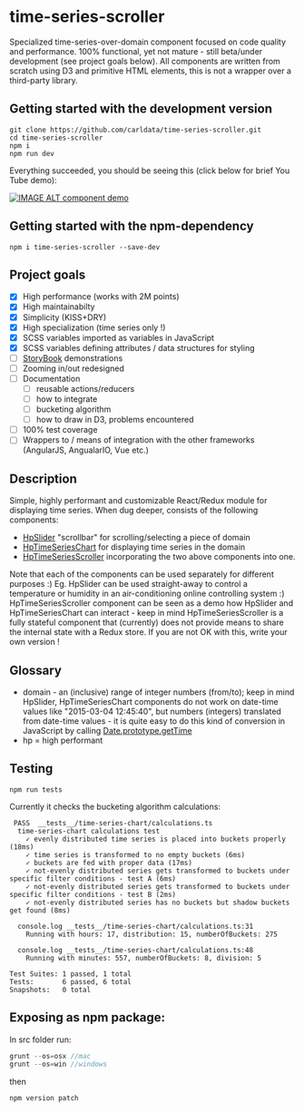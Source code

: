 # time-series-scroller

Specialized time-series-over-domain component focused on code quality and performance. 
100% functional, yet not mature - still beta/under development (see project goals below).
All components are written from scratch using D3 and primitive HTML elements, 
this is not a wrapper over a third-party library.

## Getting started with the development version

```
git clone https://github.com/carldata/time-series-scroller.git
cd time-series-scroller
npm i
npm run dev
```

Everything succeeded, you should be seeing this (click below for brief You Tube demo):

[![IMAGE ALT component demo](https://img.youtube.com/vi/yALqQtGD_Ak/0.jpg)](https://www.youtube.com/watch?v=yALqQtGD_Ak)

## Getting started with the npm-dependency

```
npm i time-series-scroller --save-dev
```

## Project goals

- [x] High performance (works with 2M points)
- [x] High maintainabilty
- [x] Simplicity (KISS+DRY)
- [x] High specialization (time series only !)
- [x] SCSS variables imported as variables in JavaScript
- [x] SCSS variables defining attributes / data structures for styling
- [ ] [StoryBook](https://storybook.js.org/) demonstrations
- [ ] Zooming in/out redesigned
- [ ] Documentation
  - [ ] reusable actions/reducers
  - [ ] how to integrate
  - [ ] bucketing algorithm
  - [ ] how to draw in D3, problems encountered
- [ ] 100% test coverage
- [ ] Wrappers to / means of integration with the other frameworks (AngularJS, AngualarIO, Vue etc.)

## Description

Simple, highly performant and customizable React/Redux module for displaying time series. When dug deeper, consists of the following components:
- [HpSlider](src/hp-slider/index.tsx) "scrollbar" for scrolling/selecting a piece of domain
- [HpTimeSeriesChart](src/hp-time-series-chart/index.tsx) for displaying time series in the domain
- [HpTimeSeriesScroller](src/time-series-scroller.tsx) incorporating the two above components into one. 

Note that each of the components can be used separately for different purposes :) Eg. HpSlider can be used straight-away to control a temperature or humidity in an air-conditioning online controlling system :) HpTimeSeriesScroller component can be seen as a demo how HpSlider and HpTimeSeriesChart can interact - keep in mind HpTimeSeriesScroller is a fully stateful component that (currently) does not provide means to share the internal state with a Redux store. If you are not OK with this, write your own version !

## Glossary
- domain - an (inclusive) range of integer numbers (from/to); keep in mind HpSlider, HpTimeSeriesChart components do not work on date-time values like "2015-03-04 12:45:40", but numbers (integers) translated from date-time values - it is quite easy to do this kind of conversion in JavaScript by calling [Date.prototype.getTime](https://developer.mozilla.org/en-US/docs/Web/JavaScript/Reference/Global_Objects/Date/setTime)
- hp = high performant

## Testing

```
npm run tests
```

Currently it checks the bucketing algorithm calculations:

```
 PASS  __tests__/time-series-chart/calculations.ts
  time-series-chart calculations test
    ✓ evenly distributed time series is placed into buckets properly (18ms)
    ✓ time series is transformed to no empty buckets (6ms)
    ✓ buckets are fed with proper data (17ms)
    ✓ not-evenly distributed series gets transformed to buckets under specific filter conditions - test A (6ms)
    ✓ not-evenly distributed series gets transformed to buckets under specific filter conditions - test B (2ms)
    ✓ not-evenly distributed series has no buckets but shadow buckets get found (8ms)

  console.log __tests__/time-series-chart/calculations.ts:31
    Running with hours: 17, distribution: 15, numberOfBuckets: 275

  console.log __tests__/time-series-chart/calculations.ts:48
    Running with minutes: 557, numberOfBuckets: 8, division: 5

Test Suites: 1 passed, 1 total
Tests:       6 passed, 6 total
Snapshots:   0 total

```

## Exposing as npm package:

In src folder run:
```javascript
grunt --os=osx //mac
grunt --os=win //windows
```

then 
```javascript
npm version patch
```